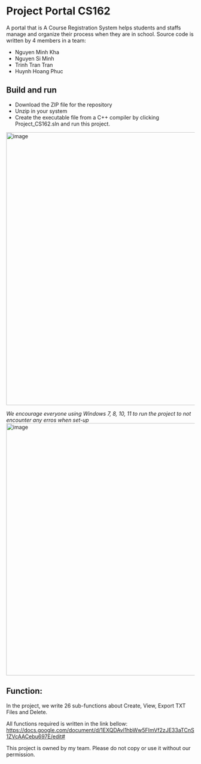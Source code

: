 # Project Portal CS162
A portal that is A Course Registration System helps students and staffs manage and organize their process when they are in school.
Source code is written by 4 members in a team:
* Nguyen Minh Kha
* Nguyen Si Minh
* Trinh Tran Tran 
* Huynh Hoang Phuc
## Build and run
* Download the ZIP file for the repository
* Unzip in your system
* Create the executable file from a C++ compiler by clicking Project_CS162.sln and run this project.
 <img width="727" alt="image" src="https://user-images.githubusercontent.com/23515034/166115995-1c2c01b4-aa74-4107-8f03-dfad816eafaa.png">
 
_We encourage everyone using Windows 7, 8, 10, 11 to run the project to not encounter any erros when set-up_
<img width="672" alt="image" src="https://user-images.githubusercontent.com/23515034/166660680-52673fd5-77d1-4f77-b651-940b76a06ea4.png">


## Function:
In the project, we write 26 sub-functions about Create, View, Export TXT Files and Delete. 

All functions required is written in the link bellow:
https://docs.google.com/document/d/1EXQDAvl1hbWw5FImVf2zJE33aTCnS1ZVcAACebu697E/edit#

This project is owned by my team. Please do not copy or use it without our permission. 
